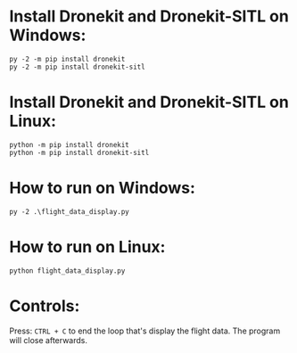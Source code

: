 # Install Dronekit and Dronekit-SITL on Windows:
```
py -2 -m pip install dronekit
py -2 -m pip install dronekit-sitl
```

# Install Dronekit and Dronekit-SITL on Linux:
```
python -m pip install dronekit
python -m pip install dronekit-sitl
```

# How to run on Windows:
```
py -2 .\flight_data_display.py
```

# How to run on Linux:
```
python flight_data_display.py
```

# Controls:
Press: ```CTRL + C``` to end the loop that's display the flight data. The program will close afterwards.
